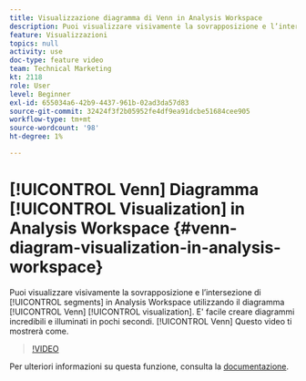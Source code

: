 ```yaml
---
title: Visualizzazione diagramma di Venn in Analysis Workspace
description: Puoi visualizzare visivamente la sovrapposizione e l’intersezione dei segmenti in Analysis Workspace utilizzando la visualizzazione diagramma di Venn. E' facile creare diagrammi di Venn incredibili e intuitivi in pochi secondi. Questo video ti mostrerà come.
feature: Visualizzazioni
topics: null
activity: use
doc-type: feature video
team: Technical Marketing
kt: 2118
role: User
level: Beginner
exl-id: 655034a6-42b9-4437-961b-02ad3da57d83
source-git-commit: 32424f3f2b05952fe4df9ea91dcbe51684cee905
workflow-type: tm+mt
source-wordcount: '98'
ht-degree: 1%

---
```


# [!UICONTROL Venn] Diagramma  [!UICONTROL Visualization] in Analysis Workspace {#venn-diagram-visualization-in-analysis-workspace}

Puoi visualizzare visivamente la sovrapposizione e l’intersezione di [!UICONTROL segments] in Analysis Workspace utilizzando il diagramma [!UICONTROL Venn] [!UICONTROL visualization]. E&#39; facile creare diagrammi incredibili e illuminati in pochi secondi. [!UICONTROL Venn] Questo video ti mostrerà come.

>[!VIDEO](https://video.tv.adobe.com/v/23987/?quality=12)

Per ulteriori informazioni su questa funzione, consulta la [documentazione](https://marketing.adobe.com/resources/help/en_US/analytics/analysis-workspace/venn.html).
